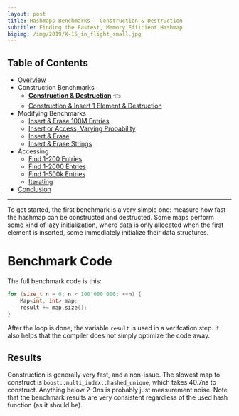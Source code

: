 ```yaml
---
layout: post
title: Hashmaps Benchmarks - Construction & Destruction
subtitle: Finding the Fastest, Memory Efficient Hashmap
bigimg: /img/2019/X-15_in_flight_small.jpg
---
```


## Table of Contents

* [Overview](/2019/04/01/hashmap-benchmarks-01-overview/)
* Construction Benchmarks
   * **[Construction & Destruction](/2019/04/01/hashmap-benchmarks-02-01-result-CtorDtorEmptyMap/)** 👈
   * [Construction & Insert 1 Element & Destruction](/2019/04/01/hashmap-benchmarks-02-02-result-CtorDtorSingleEntryMap/)
* Modifying Benchmarks
   * [Insert & Erase 100M Entries](/2019/04/01/hashmap-benchmarks-03-01-result-InsertHugeInt/)
   * [Insert or Access, Varying Probability](/2019/04/01/hashmap-benchmarks-03-02-result-RandomDistinct2/)
   * [Insert & Erase](/2019/04/01/hashmap-benchmarks-03-03-result-RandomInsertErase/)
   * [Insert & Erase Strings](/2019/04/01/hashmap-benchmarks-03-04-result-RandomInsertEraseStrings/)
* Accessing
   * [Find 1-200 Entries](/2019/04/01/hashmap-benchmarks-04-01-result-RandomFind_200/)
   * [Find 1-2000 Entries](/2019/04/01/hashmap-benchmarks-04-02-result-RandomFind_2000/)
   * [Find 1-500k Entries](/2019/04/01/hashmap-benchmarks-04-03-result-RandomFind_500000/)
   * [Iterating](/2019/04/01/hashmap-benchmarks-04-04-result-IterateIntegers/)
* [Conclusion](/2019/04/01/hashmap-benchmarks-05-conclusion/)


----

To get started, the first benchmark is a very simple one: measure how fast the hashmap can be constructed and destructed. Some maps perform some kind of lazy initialization, where data is only allocated when the first element is inserted, some immediately initialize their data structures. 


# Benchmark Code

The full benchmark code is this: 

```cpp
for (size_t n = 0; n < 100'000'000; ++n) {
    Map<int, int> map;
    result += map.size();
}
```

After the loop is done, the variable `result` is used in a verifcation step. It also helps that the compiler does not simply optimize the code away.

## Results

Construction is generally very fast, and a non-issue. The slowest map to construct is `boost::multi_index::hashed_unique`, which takes 40.7ns to construct. Anything below 2-3ns is probably just measurement noise. Note that the benchmark results are very consistent regardless of the used hash function (as it should be).

<script src="https://cdn.plot.ly/plotly-latest.min.js"></script>
<div id="id_fb078d1a" style="height:250em"></div>
<script>
    var colors = Plotly.d3.scale.category10().range();
    var m0y = [ "boost::multi_index::<br>hashed_unique", "phmap::<br>parallel_node_hash_map", "emilib1::HashMap", "spp::sparse_hash_map", "boost::unordered_map", "tsl::hopscotch_map", "folly::F14ValueMap", "folly::F14NodeMap", "ska::bytell_hash_map", "tsl::sparse_map", "eastl::hash_map", "tsl::robin_map", "robin_hood::<br>unordered_flat_map", "robin_hood::<br>unordered_node_map", "std::unordered_map", "phmap::<br>parallel_flat_hash_map", "phmap::flat_hash_map", "phmap::node_hash_map", "absl::flat_hash_map", "<b>absl::node_hash_map</b>"];
    var m1y = [ "boost::multi_index::<br>hashed_unique", "phmap::<br>parallel_node_hash_map", "emilib1::HashMap", "spp::sparse_hash_map", "boost::unordered_map", "tsl::hopscotch_map", "folly::F14NodeMap", "folly::F14ValueMap", "ska::bytell_hash_map", "eastl::hash_map", "tsl::sparse_map", "tsl::robin_map", "phmap::flat_hash_map", "phmap::node_hash_map", "phmap::<br>parallel_flat_hash_map", "robin_hood::<br>unordered_flat_map", "robin_hood::<br>unordered_node_map", "std::unordered_map", "absl::node_hash_map", "<b>absl::flat_hash_map</b>"];
    var m2y = [ "boost::multi_index::<br>hashed_unique", "phmap::<br>parallel_node_hash_map", "emilib1::HashMap", "spp::sparse_hash_map", "boost::unordered_map", "tsl::hopscotch_map", "folly::F14NodeMap", "folly::F14ValueMap", "ska::bytell_hash_map", "tsl::sparse_map", "eastl::hash_map", "tsl::robin_map", "phmap::node_hash_map", "std::unordered_map", "phmap::<br>parallel_flat_hash_map", "phmap::flat_hash_map", "robin_hood::<br>unordered_flat_map", "robin_hood::<br>unordered_node_map", "absl::node_hash_map", "<b>absl::flat_hash_map</b>"];
    var m3y = [ "boost::multi_index::<br>hashed_unique", "phmap::<br>parallel_node_hash_map", "emilib1::HashMap", "spp::sparse_hash_map", "boost::unordered_map", "tsl::hopscotch_map", "folly::F14NodeMap", "folly::F14ValueMap", "ska::bytell_hash_map", "eastl::hash_map", "tsl::sparse_map", "tsl::robin_map", "phmap::node_hash_map", "robin_hood::<br>unordered_node_map", "std::unordered_map", "phmap::<br>parallel_flat_hash_map", "robin_hood::<br>unordered_flat_map", "phmap::flat_hash_map", "absl::node_hash_map", "<b>absl::flat_hash_map</b>"];
    var m4y = [ "boost::multi_index::<br>hashed_unique", "phmap::<br>parallel_node_hash_map", "emilib1::HashMap", "spp::sparse_hash_map", "boost::unordered_map", "tsl::hopscotch_map", "folly::F14NodeMap", "folly::F14ValueMap", "eastl::hash_map", "ska::bytell_hash_map", "tsl::sparse_map", "tsl::robin_map", "phmap::flat_hash_map", "phmap::<br>parallel_flat_hash_map", "phmap::node_hash_map", "std::unordered_map", "robin_hood::<br>unordered_node_map", "robin_hood::<br>unordered_flat_map", "absl::node_hash_map", "<b>absl::flat_hash_map</b>"];
    var measurement_names = [ "ctor & dtor empty map" ];

    var data = [
        { x: [ 4.0655249999999996e-08, 2.87797e-08, 1.08427e-08, 1.0058450000000001e-08, 3.75871e-09, 3.753950000000001e-09, 1.87625e-09, 1.78233e-09, 4.691945e-10, 3.131685e-10, 3.13053e-10, 3.1289550000000004e-10, 1.18e-15, 1.155e-15, 1.14e-15, 1.125e-15, 1.125e-15, 1.08e-15, 8.6e-16, 8.4e-16 ],
          y: m0y, name: measurement_names[0] + ' (absl::Hash)', type: 'bar', orientation: 'h', yaxis: 'y', marker: { color: colors[0], },
            textposition: 'outside',
            text: [ "40.7ns<br>0.0MB", "28.8ns<br>0.0MB", "10.8ns<br>0.0MB", "10.1ns<br>0.0MB", "3.76ns<br>0.0MB", "3.75ns<br>0.0MB", "1.88ns<br>0.0MB", "1.78ns<br>0.0MB", "469ps<br>0.0MB", "313ps<br>0.0MB", "313ps<br>0.0MB", "313ps<br>0.0MB", "1.18fs<br>0.0MB", "1.16fs<br>0.0MB", "1.14fs<br>0.0MB", "1.12fs<br>0.0MB", "1.12fs<br>0.0MB", "1.08fs<br>0.0MB", "860as<br>0.0MB", "<b>840as<br>0.0MB</b>" ],
        },
        { x: [ 4.06564e-08, 2.8794900000000002e-08, 1.08469e-08, 1.00372e-08, 4.390035e-09, 3.75224e-09, 1.87645e-09, 1.7852599999999999e-09, 6.255380000000001e-10, 3.1308049999999997e-10, 3.1294250000000003e-10, 3.1286400000000003e-10, 1.175e-15, 1.17e-15, 1.1449999999999999e-15, 1.13e-15, 1.1150000000000002e-15, 1.1000000000000001e-15, 8.55e-16, 8.449999999999999e-16 ],
          y: m1y, name: measurement_names[0] + ' (folly::hasher)', type: 'bar', orientation: 'h', yaxis: 'y2', marker: { color: colors[0], },
            textposition: 'outside',
            text: [ "40.7ns<br>0.0MB", "28.8ns<br>0.0MB", "10.8ns<br>0.0MB", "10.0ns<br>0.0MB", "4.39ns<br>0.0MB", "3.75ns<br>0.0MB", "1.88ns<br>0.0MB", "1.79ns<br>0.0MB", "626ps<br>0.0MB", "313ps<br>0.0MB", "313ps<br>0.0MB", "313ps<br>0.0MB", "1.18fs<br>0.0MB", "1.17fs<br>0.0MB", "1.14fs<br>0.0MB", "1.13fs<br>0.0MB", "1.12fs<br>0.0MB", "1.10fs<br>0.0MB", "855as<br>0.0MB", "<b>845as<br>0.0MB</b>" ],
        },
        { x: [ 4.06617e-08, 2.87694e-08, 1.0846399999999998e-08, 1.003005e-08, 4.68986e-09, 3.7531500000000004e-09, 1.8763600000000003e-09, 1.786015e-09, 4.69374e-10, 3.1302300000000005e-10, 3.1297e-10, 3.1287150000000004e-10, 1.18e-15, 1.1449999999999999e-15, 1.1150000000000002e-15, 1.1150000000000002e-15, 1.105e-15, 1.08e-15, 8.7e-16, 8.2e-16 ],
          y: m2y, name: measurement_names[0] + ' (robin_hood::hash)', type: 'bar', orientation: 'h', yaxis: 'y3', marker: { color: colors[0], },
            textposition: 'outside',
            text: [ "40.7ns<br>0.0MB", "28.8ns<br>0.0MB", "10.8ns<br>0.0MB", "10.0ns<br>0.0MB", "4.69ns<br>0.0MB", "3.75ns<br>0.0MB", "1.88ns<br>0.0MB", "1.79ns<br>0.0MB", "469ps<br>0.0MB", "313ps<br>0.0MB", "313ps<br>0.0MB", "313ps<br>0.0MB", "1.18fs<br>0.0MB", "1.14fs<br>0.0MB", "1.12fs<br>0.0MB", "1.12fs<br>0.0MB", "1.10fs<br>0.0MB", "1.08fs<br>0.0MB", "870as<br>0.0MB", "<b>820as<br>0.0MB</b>" ],
        },
        { x: [ 4.065955e-08, 2.8851350000000004e-08, 1.08424e-08, 1.003605e-08, 4.689925e-09, 3.7521900000000005e-09, 1.87632e-09, 1.78581e-09, 6.256635e-10, 3.1298999999999997e-10, 3.12943e-10, 3.12893e-10, 1.205e-15, 1.1600000000000001e-15, 1.16e-15, 1.1500000000000001e-15, 1.125e-15, 1.11e-15, 8.55e-16, 8.499999999999999e-16 ],
          y: m3y, name: measurement_names[0] + ' (Identity)', type: 'bar', orientation: 'h', yaxis: 'y4', marker: { color: colors[0], },
            textposition: 'outside',
            text: [ "40.7ns<br>0.0MB", "28.9ns<br>0.0MB", "10.8ns<br>0.0MB", "10.0ns<br>0.0MB", "4.69ns<br>0.0MB", "3.75ns<br>0.0MB", "1.88ns<br>0.0MB", "1.79ns<br>0.0MB", "626ps<br>0.0MB", "313ps<br>0.0MB", "313ps<br>0.0MB", "313ps<br>0.0MB", "1.20fs<br>0.0MB", "1.16fs<br>0.0MB", "1.16fs<br>0.0MB", "1.15fs<br>0.0MB", "1.12fs<br>0.0MB", "1.11fs<br>0.0MB", "855as<br>0.0MB", "<b>850as<br>0.0MB</b>" ],
        },
        { x: [ 4.066565e-08, 2.8847300000000003e-08, 1.0843950000000002e-08, 1.0065800000000001e-08, 4.6901700000000006e-09, 3.752175000000001e-09, 1.876195e-09, 1.7817650000000002e-09, 6.257225e-10, 6.255459999999999e-10, 3.128555e-10, 3.12833e-10, 1.1650000000000002e-15, 1.1600000000000001e-15, 1.16e-15, 1.155e-15, 1.155e-15, 1.105e-15, 8.55e-16, 8.449999999999999e-16 ],
          y: m4y, name: measurement_names[0] + ' (FNV1a)', type: 'bar', orientation: 'h', yaxis: 'y5', marker: { color: colors[0], },
            textposition: 'outside',
            text: [ "40.7ns<br>0.0MB", "28.8ns<br>0.0MB", "10.8ns<br>0.0MB", "10.1ns<br>0.0MB", "4.69ns<br>0.0MB", "3.75ns<br>0.0MB", "1.88ns<br>0.0MB", "1.78ns<br>0.0MB", "626ps<br>0.0MB", "626ps<br>0.0MB", "313ps<br>0.0MB", "313ps<br>0.0MB", "1.16fs<br>0.0MB", "1.16fs<br>0.0MB", "1.16fs<br>0.0MB", "1.16fs<br>0.0MB", "1.16fs<br>0.0MB", "1.10fs<br>0.0MB", "855as<br>0.0MB", "<b>845as<br>0.0MB</b>" ],
        },
    ];

    var layout = {
        // title: { text: 'CtorDtorEmptyMap'},
        grid: {
            ygap: 0.1,
            subplots: [
            ['xy'],
            ['xy2'],
            ['xy3'],
            ['xy4'],
            ['xy5'],
        ] },

        barmode: 'stack',
        yaxis: { title: 'absl::Hash', automargin: true, },
        yaxis2: { title: 'folly::hasher', automargin: true, },
        yaxis3: { title: 'robin_hood::hash', automargin: true, },
        yaxis4: { title: 'Identity', automargin: true, },
        yaxis5: { title: 'FNV1a', automargin: true, },
        xaxis: { automargin: true, },
        legend: { traceorder: 'normal' },
        margin: { pad: 0, l:0, r:0, t:0, b:0, },
        showlegend:false,
    };

    Plotly.newPlot('id_fb078d1a', data, layout);
</script>
